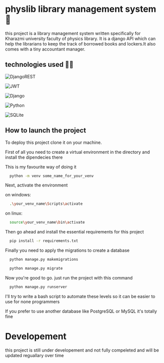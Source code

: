 
# physlib library management system 📝    
this project is a library management system written specifically for Kharazmi university faculty of physics library. It is a django API which can help the librarians to keep the track of borrowed books and lockers.It also comes with a tiny accountant manager.

## technologies used 🦾🤖

![DjangoREST](https://img.shields.io/badge/DJANGO-REST-ff1709?style=for-the-badge&logo=django&logoColor=white&color=ff1709&labelColor=gray)

![JWT](https://img.shields.io/badge/JWT-black?style=for-the-badge&logo=JSON%20web%20tokens)

![Django](https://img.shields.io/badge/django-%23092E20.svg?style=for-the-badge&logo=django&logoColor=white)

![Python](https://img.shields.io/badge/python-3670A0?style=for-the-badge&logo=python&logoColor=ffdd54)

![SQLite](https://img.shields.io/badge/sqlite-%2307405e.svg?style=for-the-badge&logo=sqlite&logoColor=white)

## How to launch the project  
To deploy this project clone it on your machine.

First of all you need to create a virtual environment in the directory and install the dipendecies there

This is my favourite way of doing it


```bash
  python -m venv some_name_for_your_venv
```  

Next, activate the environment

on windows:
```bash
  .\your_venv_name\Scripts\activate
``` 
on linux:
```bash
  source\your_venv_name\bin\activate
``` 
Then go ahead and install the essential requirements for this project


```bash
  pip install -r requirements.txt
```  


Finally you need to apply the migrations to create a database
```bash
  python manage.py makemigrations
```  
```bash
  python manage.py migrate
```  

Now you're good to go. just run the project with this command


```bash
  python manage.py runserver
```  
I'll try to write a bash script to automate these levels so it can be easier to use for none programmers

If you prefer to use another database like PostgreSQL or MySQL it's totally fine

# Developement
this project is still under developement and not fully compeleted and will be updated reguallary over time
